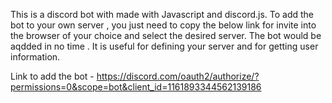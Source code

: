 This is a discord bot with made with Javascript and discord.js. To add the bot to your own server , you just need to copy the below link for invite into the browser of your choice and select the desired server. The bot would be aqdded in no time .
It is useful for defining your server and for getting user information.

Link to add the bot - https://discord.com/oauth2/authorize/?permissions=0&scope=bot&client_id=1161893344562139186
